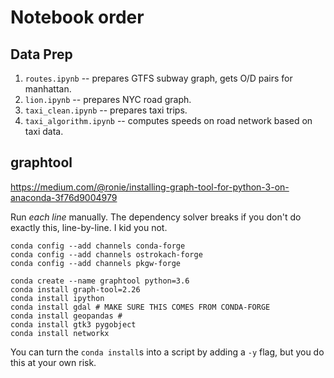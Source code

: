# Notebook order

## Data Prep
1. `routes.ipynb` -- prepares GTFS subway graph, gets O/D pairs for manhattan.
2. `lion.ipynb` -- prepares NYC road graph.
3. `taxi_clean.ipynb` -- prepares taxi trips.
4. `taxi_algorithm.ipynb` -- computes speeds on road network based on taxi data.


## graphtool
https://medium.com/@ronie/installing-graph-tool-for-python-3-on-anaconda-3f76d9004979


Run *each line*  manually. The dependency solver breaks if you don't do exactly this, line-by-line. I kid you not.

```
conda config --add channels conda-forge
conda config --add channels ostrokach-forge
conda config --add channels pkgw-forge
```

```
conda create --name graphtool python=3.6
conda install graph-tool=2.26
conda install ipython
conda install gdal # MAKE SURE THIS COMES FROM CONDA-FORGE
conda install geopandas # 
conda install gtk3 pygobject
conda install networkx
```

You can turn the `conda install`s into a script by adding a `-y` flag, but you do this at your own risk.
